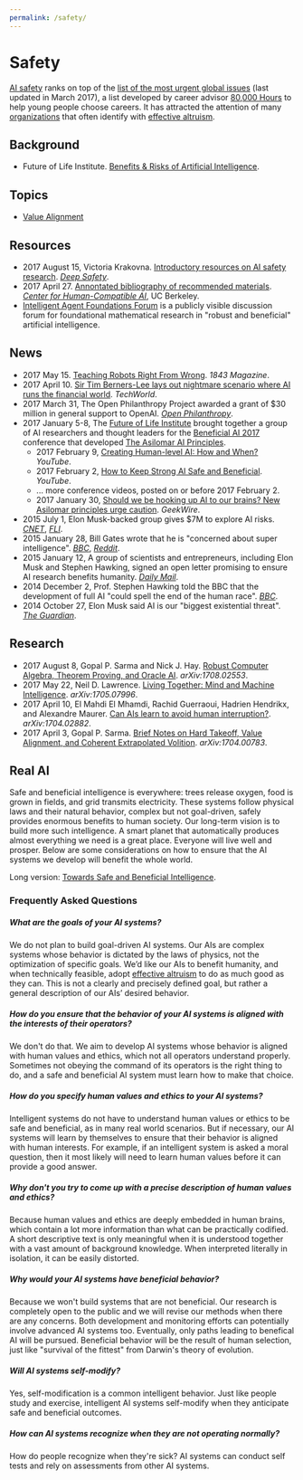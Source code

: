 ```yaml
---
permalink: /safety/
---
```

# Safety

[AI safety](https://80000hours.org/problem-profiles/positively-shaping-artificial-intelligence/) ranks on top of the [list of the most urgent global issues](https://80000hours.org/articles/cause-selection/) (last updated in March 2017), a list developed by career advisor [80,000 Hours](https://80000hours.org/) to help young people choose careers. It has attracted the attention of many [organizations](http://realai.org/safety/organizations/) that often identify with [effective altruism](http://realai.org/safety/effective-altruism/).

## Background

* Future of Life Institute. [Benefits & Risks of Artificial Intelligence](https://futureoflife.org/background/benefits-risks-of-artificial-intelligence/).

## Topics

* [Value Alignment](http://realai.org/safety/alignment/)

## Resources

* 2017 August 15, Victoria Krakovna. [Introductory resources on AI safety research](https://vkrakovna.wordpress.com/2016/02/28/introductory-resources-on-ai-safety-research/). *[Deep Safety](https://vkrakovna.wordpress.com/)*.
* 2017 April 27. [Annontated bibliography of recommended materials](http://humancompatible.ai/bibliography). *[Center for Human-Compatible AI](http://humancompatible.ai/)*, UC Berkeley.
* [Intelligent Agent Foundations Forum](https://agentfoundations.org/) is a publicly visible discussion forum for foundational mathematical research in "robust and beneficial" artificial intelligence.

## News

* 2017 May 15. [Teaching Robots Right From Wrong](https://www.1843magazine.com/features/teaching-robots-right-from-wrong). *1843 Magazine*.
* 2017 April 10. [Sir Tim Berners-Lee lays out nightmare scenario where AI runs the financial world](http://www.techworld.com/social-media/sir-tim-berners-lee-lays-out-nightmare-scenario-where-ai-runs-world-economy-3657280/). *TechWorld*.
* 2017 March 31, The Open Philanthropy Project awarded a grant of $30 million in general support to OpenAI. [*Open Philanthropy*](http://www.openphilanthropy.org/focus/global-catastrophic-risks/potential-risks-advanced-artificial-intelligence/openai-general-support).
* 2017 January 5-8, The [Future of Life Institute](https://futureoflife.org/) brought together a group of AI researchers and thought leaders for the [Beneficial AI 2017](https://futureoflife.org/bai-2017/) conference that developed [The Asilomar AI Principles](https://futureoflife.org/ai-principles/).
  * 2017 February 9, [Creating Human-level AI: How and When?](https://www.youtube.com/watch?v=V0aXMTpZTfc) *YouTube*.
  * 2017 February 2, [How to Keep Strong AI Safe and Beneficial](https://www.youtube.com/watch?v=UMq4BcRf-bY). *YouTube*.
  * ... more conference videos, posted on or before 2017 February 2.
  * 2017 January 30, [Should we be hooking up AI to our brains? New Asilomar principles urge caution](http://www.geekwire.com/2017/asilomar-ai-principles-caution/). *GeekWire*.
* 2015 July 1, Elon Musk-backed group gives $7M to explore AI risks. [*CNET*](https://www.cnet.com/news/musk-backed-ai-group-to-give-7m-on-artificial-intelligence-research/), [*FLI*](https://futureoflife.org/2015selection/).
* 2015 January 28, Bill Gates wrote that he is "concerned about super intelligence". [*BBC*](http://www.bbc.com/news/31047780), [*Reddit*](https://www.reddit.com/r/IAmA/comments/2tzjp7/hi_reddit_im_bill_gates_and_im_back_for_my_third/co3r3g8/).
* 2015 January 12, A group of scientists and entrepreneurs, including Elon Musk and Stephen Hawking, signed an open letter promising to ensure AI research benefits humanity. [*Daily Mail*](http://www.dailymail.co.uk/sciencetech/article-2907069/Don-t-let-AI-jobs-kill-Stephen-Hawking-Elon-Musk-sign-open-letter-warning-robot-uprising.html).
* 2014 December 2, Prof. Stephen Hawking told the BBC that the development of full AI "could spell the end of the human race". [*BBC*](http://www.bbc.com/news/technology-30290540).
* 2014 October 27, Elon Musk said AI is our "biggest existential threat". [*The Guardian*](https://www.theguardian.com/technology/2014/oct/27/elon-musk-artificial-intelligence-ai-biggest-existential-threat).

## Research

* 2017 August 8, Gopal P. Sarma and Nick J. Hay. [Robust Computer Algebra, Theorem Proving, and Oracle AI](https://arxiv.org/abs/1708.02553). *arXiv:1708.02553*.
* 2017 May 22, Neil D. Lawrence. [Living Together: Mind and Machine Intelligence](https://arxiv.org/abs/1705.07996). *arXiv:1705.07996*.
* 2017 April 10, El Mahdi El Mhamdi, Rachid Guerraoui, Hadrien Hendrikx, and Alexandre Maurer. [Can AIs learn to avoid human interruption?](https://arxiv.org/abs/1704.02882). *arXiv:1704.02882*.
* 2017 April 3, Gopal P. Sarma. [Brief Notes on Hard Takeoff, Value Alignment, and Coherent Extrapolated Volition](https://arxiv.org/abs/1704.00783). *arXiv:1704.00783*.

## Real AI

Safe and beneficial intelligence is everywhere: trees release oxygen, food is grown in fields, and grid transmits electricity. These systems follow physical laws and their natural behavior, complex but not goal-driven, safely provides enormous benefits to human society. Our long-term vision is to build more such intelligence. A smart planet that automatically produces almost everything we need is a great place. Everyone will live well and prosper.  Below are some considerations on how to ensure that the AI systems we develop will benefit the whole world.

Long version: [Towards Safe and Beneficial Intelligence](http://realai.org/blog/towards-safe-and-beneficial-intelligence/).

### Frequently Asked Questions

##### What are the goals of your AI systems?

We do not plan to build goal-driven AI systems. Our AIs are complex systems whose behavior is dictated by the laws of physics, not the optimization of specific goals. We’d like our AIs to benefit humanity, and when technically feasible, adopt [effective altruism](http://realai.org/safety/effective-altruism) to do as much good as they can. This is not a clearly and precisely defined goal, but rather a general description of our AIs’ desired behavior.

##### How do you ensure that the behavior of your AI systems is aligned with the interests of their operators?

We don't do that. We aim to develop AI systems whose behavior is aligned with human values and ethics, which not all operators understand properly. Sometimes not obeying the command of its operators is the right thing to do, and a safe and beneficial AI system must learn how to make that choice.

##### How do you specify human values and ethics to your AI systems?

Intelligent systems do not have to understand human values or ethics to be safe and beneficial, as in many real world scenarios. But if necessary, our AI systems will learn by themselves to ensure that their behavior is aligned with human interests. For example, if an intelligent system is asked a moral question, then it most likely will need to learn human values before it can provide a good answer.

##### Why don't you try to come up with a precise description of human values and ethics?

Because human values and ethics are deeply embedded in human brains, which contain a lot more information than what can be practically codified. A short descriptive text is only meaningful when it is understood together with a vast amount of background knowledge. When interpreted literally in isolation, it can be easily distorted.

##### Why would your AI systems have beneficial behavior?

Because we won't build systems that are not beneficial. Our research is completely open to the public and we will revise our methods when there are any concerns. Both development and monitoring efforts can potentially involve advanced AI systems too. Eventually, only paths leading to benefical AI will be pursued. Beneficial behavior will be the result of human selection, just like "survival of the fittest" from Darwin's theory of evolution.

##### Will AI systems self-modify?

Yes, self-modification is a common intelligent behavior. Just like people study and exercise, intelligent AI systems self-modify when they anticipate safe and beneficial outcomes.

##### How can AI systems recognize when they are not operating normally?

How do people recognize when they're sick? AI systems can conduct self tests and rely on assessments from other AI systems.
